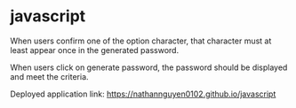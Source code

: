 # javascript

When users confirm one of the option character, that character must at least appear once in the generated password.

When users click on generate password, the password should be displayed and meet the criteria.

Deployed application link: https://nathannguyen0102.github.io/javascript

